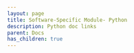 ```yaml
---
layout: page
title: Software-Specific Module- Python
description: Python doc links
parent: Docs
has_children: true
---
```

